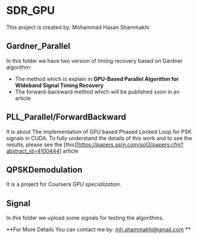 # SDR_GPU
This project is created by: Mohammad Hasan Shammakhi

## Gardner_Parallel
In this folder we have two version of timing recovery based on Gardner algorithm:
  - The method which is explain in **GPU-Based Parallel Algorithm for Wideband Signal Timing Recovery**
  - The forward-backward method which will be published soon in an article

## PLL_Parallel/ForwardBackward
It is about The implementation of GPU based Phased Locked Loop for PSK signals in CUDA.
To fully understand the details of this work and to see the results, please see the [this][https://papers.ssrn.com/sol3/papers.cfm?abstract_id=4100444] article

## QPSKDemodulation
It is a project for Coursera *GPU specialization*.

## Signal

In this folder we upload some signals for testing the algorithms.

**For More Details You can contact me by: <ins>mh.shammakhi@gmail.com</ins> **
